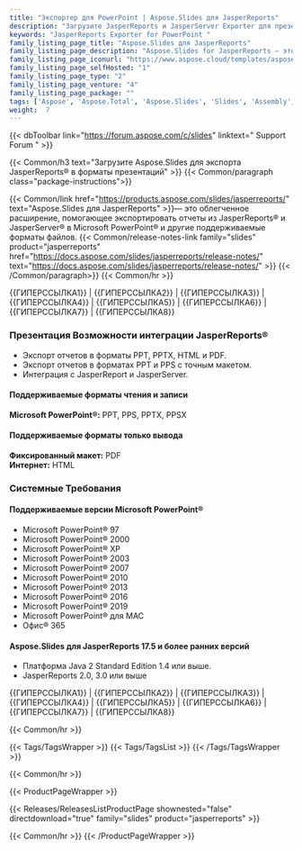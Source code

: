 ```yaml
---
title: "Экспортер для PowerPoint | Aspose.Slides для JasperReports"
description: "Загрузите JasperReports и JasperServer Exporter для презентаций Microsoft PowerPoint. Экспортируйте отчеты в презентации Microsoft PowerPoint (PPT, PPTX) и слайд-шоу Microsoft PowerPoint (PPS, PPSX)."
keywords: "JasperReports Exporter for PowerPoint "
family_listing_page_title: "Aspose.Slides для JasperReports"
family_listing_page_description: "Aspose.Slides for JasperReports — это гибкое расширение JasperReports и JasperServer, позволяющее экспортировать отчеты в Microsoft PowerPoint. JasperServer не имеет встроенной возможности экспорта отчетов в виде презентаций PowerPoint, но с этим расширением отчеты JasperServer можно экспортировать в форматы презентаций PPT, PPS, PPTX и PPSX без использования Microsoft PowerPoint."
family_listing_page_iconurl: "https://www.aspose.cloud/templates/aspose/App_Themes/V3/images/slides/272x272/aspose_slides-for-jasperreports-min.png"
family_listing_page_selfHosted: "1"
family_listing_page_type: "2"
family_listing_page_venture: "4"
family_listing_page_package: ""
tags: ['Aspose', 'Aspose.Total', 'Aspose.Slides', 'Slides', 'Assembly', 'component', 'Conholdate', 'Conholdate.Total', 'convert', 'converter', 'load', 'save', 'edit', 'update', 'core', 'cross-platform', 'Fast', 'Framework', 'Library', 'macOS', 'Microsoft', 'mono', 'mvc', 'Office', 'opendocument', 'openoffice', 'print', 'render', 'Standard', 'Visual-Studio', 'VisualStudio', 'Animation', 'jasperreports', 'PPT', 'PPS', 'PPTX', 'PPSX', 'PDF', 'HTML']
weight:  7
---
```


{{< dbToolbar link="https://forum.aspose.com/c/slides" linktext=" Support Forum " >}}

{{< Common/h3 text="Загрузите Aspose.Slides для экспорта JasperReports® в форматы презентаций"  >}}
{{< Common/paragraph class="package-instructions">}}

{{< Common/link href="https://products.aspose.com/slides/jasperreports/" text="Aspose.Slides для JasperReports"  >}}— это облегченное расширение, помогающее экспортировать отчеты из JasperReports® и JasperServer® в Microsoft PowerPoint® и другие поддерживаемые форматы файлов.
{{< Common/release-notes-link family="slides" product="jasperreports" href="https://docs.aspose.com/slides/jasperreports/release-notes/" text="https://docs.aspose.com/slides/jasperreports/release-notes/"  >}}
{{< /Common/paragraph>}}
{{< Common/hr >}}

{{ГИПЕРССЫЛКА1}} | {{ГИПЕРССЫЛКА2}} | {{ГИПЕРССЫЛКА3}} | {{ГИПЕРССЫЛКА4}} | {{ГИПЕРССЫЛКА5}} | {{ГИПЕРССЫЛКА6}} | {{ГИПЕРССЫЛКА7}} | {{ГИПЕРССЫЛКА8}}

### Презентация Возможности интеграции JasperReports®

- Экспорт отчетов в форматы PPT, PPTX, HTML и PDF.
- Экспорт отчетов в форматах PPT и PPS с точным макетом.
- Интеграция с JasperReport и JasperServer.

#### Поддерживаемые форматы чтения и записи

**Microsoft PowerPoint®:** PPT, PPS, PPTX, PPSX

#### Поддерживаемые форматы только вывода

**Фиксированный макет:** PDF\
**Интернет:** HTML

### Системные Требования

#### Поддерживаемые версии Microsoft PowerPoint®
- Microsoft PowerPoint® 97
- Microsoft PowerPoint® 2000
- Microsoft PowerPoint® XP
- Microsoft PowerPoint® 2003
- Microsoft PowerPoint® 2007
- Microsoft PowerPoint® 2010
- Microsoft PowerPoint® 2013
- Microsoft PowerPoint® 2016
- Microsoft PowerPoint® 2019
- Microsoft PowerPoint® для MAC
- Офис® 365

#### Aspose.Slides для JasperReports 17.5 и более ранних версий
- Платформа Java 2 Standard Edition 1.4 или выше.
- JasperReports 2.0, 3.0 или выше

{{ГИПЕРССЫЛКА1}} | {{ГИПЕРССЫЛКА2}} | {{ГИПЕРССЫЛКА3}} | {{ГИПЕРССЫЛКА4}} | {{ГИПЕРССЫЛКА5}} | {{ГИПЕРССЫЛКА6}} | {{ГИПЕРССЫЛКА7}} | {{ГИПЕРССЫЛКА8}}

{{< Common/hr >}}

{{< Tags/TagsWrapper >}}
 {{< Tags/TagsList >}}
{{< /Tags/TagsWrapper >}}

{{< Common/hr >}}

{{< ProductPageWrapper >}}
<!-- ReleasesListProductPage-->
   {{< Releases/ReleasesListProductPage shownested="false"  directdownload="true" family="slides" product="jasperreports" >}}
<!-- /ReleasesListProductPage-->
{{< Common/hr >}}
{{< /ProductPageWrapper >}}

